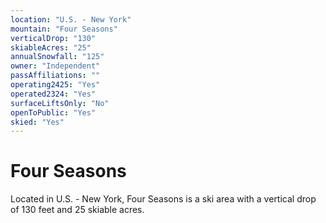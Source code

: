 ```yaml
---
location: "U.S. - New York"
mountain: "Four Seasons"
verticalDrop: "130"
skiableAcres: "25"
annualSnowfall: "125"
owner: "Independent"
passAffiliations: ""
operating2425: "Yes"
operated2324: "Yes"
surfaceLiftsOnly: "No"
openToPublic: "Yes"
skied: "Yes"
---
```


# Four Seasons

Located in U.S. - New York, Four Seasons is a ski area with a vertical drop of 130 feet and 25 skiable acres.